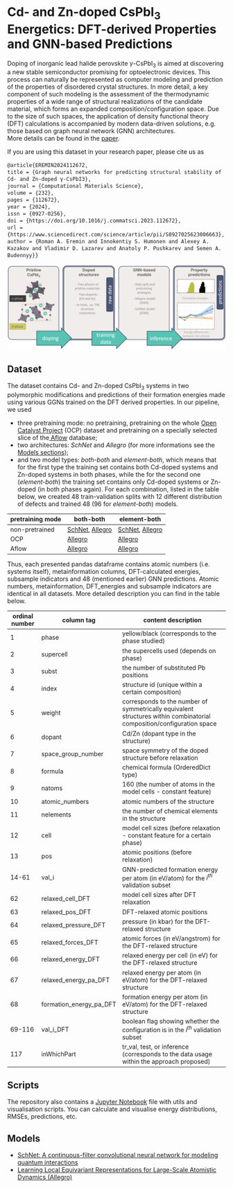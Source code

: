 # Cd- and Zn-doped CsPbI<sub>3</sub> Energetics: DFT-derived Properties and GNN-based Predictions

Doping of inorganic lead halide perovskite $\gamma$-CsPbI<sub>3</sub> is aimed at discovering a new stable semiconductor promising for optoelectronic devices. This process can naturally be represented as computer modeling and prediction of the properties of disordered crystal structures. In more detail, a key component of such modeling is the assessment of the thermodynamic properties of a wide range of structural realizations of the candidate material, which forms an expanded composition/configuration space. Due to the size of such spaces, the application of density functional theory (DFT) calculations is accompanied by modern data-driven solutions, e.g. those based on graph neural network (GNN) architectures.   
More details can be found in the [paper](https://doi.org/10.1016/j.commatsci.2023.112672).

If you are using this dataset in your research paper, please cite us as
```
@article{EREMIN2024112672,
title = {Graph neural networks for predicting structural stability of Cd- and Zn-doped γ-CsPbI3},
journal = {Computational Materials Science},
volume = {232},
pages = {112672},
year = {2024},
issn = {0927-0256},
doi = {https://doi.org/10.1016/j.commatsci.2023.112672},
url = {https://www.sciencedirect.com/science/article/pii/S0927025623006663},
author = {Roman A. Eremin and Innokentiy S. Humonen and Alexey A. Kazakov and Vladimir D. Lazarev and Anatoly P. Pushkarev and Semen A. Budennyy}}
```
![graphical abstract](figures/toc.png)

Dataset
-----
The dataset contains  Cd- and Zn-doped CsPbI<sub>3</sub> systems in two polymorphic modifications and predictions of their formation energies made using various GGNs trained on the DFT derived properties.
In our pipeline, we used 
* three pretraining mode: no pretraining, pretraining on the whole [Open Catalyst Project](https://opencatalystproject.org/index.html) (OCP) dataset and pretraining on a specially selected slice of the[ Aflow](https://www.aflowlib.org) database;
* two architectures: *SchNet* and *Allegro* (for more informations see the [Models sections](https://github.com/AIRI-Institute/doped_CsPbI3_energetics/edit/main/README.md#models));
* and two model types: *both-both* and *element-both*, which means that for the first type the training set contains both Cd-doped systems and Zn-doped systems in both phases, while the for the second one (*element-both*) the training set contains only Cd-doped systems or Zn-doped (in both phases again).
For each combination, listed in the table below, we created 48 train-validation splits with 12 different distribution of defects and trained 48 (96 for *element-both*) models.


<div align="center">
  
|   pretraining mode  | both-both       | element-both    |
|-------|-----------------|-----------------|
| non-pretrained  | [SchNet](https://github.com/AIRI-Institute/doped_CsPbI3_energetics/blob/main/data/nn%20inference/both_both_schnet_non-pr.pkl.gz), [Allegro](https://github.com/AIRI-Institute/doped_CsPbI3_energetics/blob/main/data/nn%20inference/both_both_allegro_non-pr.pkl.gz) | [SchNet](https://github.com/AIRI-Institute/doped_CsPbI3_energetics/blob/main/data/nn%20inference/element_both_schnet_non-pr.pkl.gz), [Allegro](https://github.com/AIRI-Institute/doped_CsPbI3_energetics/blob/main/data/nn%20inference/element_both_allegro_non-pr.pkl.gz) |
| OCP   | [Allegro](https://github.com/AIRI-Institute/doped_CsPbI3_energetics/blob/main/data/nn%20inference/both_both_allegro_ocpr.pkl.gz)           | [Allegro](https://github.com/AIRI-Institute/doped_CsPbI3_energetics/blob/main/data/nn%20inference/element_both_allegro_ocpr.pkl.gz)           |
| Aflow | [Allegro](https://github.com/AIRI-Institute/doped_CsPbI3_energetics/blob/main/data/nn%20inference/both_both_allegro_aflowpr.pkl.gz)           | [Allegro](https://github.com/AIRI-Institute/doped_CsPbI3_energetics/blob/main/data/nn%20inference/element_both_allegro_aflowpr.pkl.gz)           |
</div>

Thus, each presented pandas dataframe contains atomic numbers (i.e. systems itself), metainformation columns, DFT-calculated energies, subsample indicators and 48 (mentioned earlier) GNN predictions. Atomic numbers, metainformation, DFT_energies and subsample indicators are identical in all datasets. More detailed description you can find in the table below.
<div align="center">

| ordinal number | column tag | content description |
| --- | --- | --- |
|1| phase | yellow/black (corresponds to the phase studied) |
|2| supercell | the supercells used (depends on phase) |
|3| subst | the number of substituted Pb positions |
|4| index | structure id (unique within a certain composition) |
|5| weight | corresponds to the number of symmetrically equivalent structures within combinatorial composition/configuration space |
|6| dopant | Cd/Zn (dopant type in the structure) |
|7| space_group_number | space symmetry of the doped structure before relaxation |
|8| formula | chemical formula (OrderedDict type) |
|9| natoms | 160 (the number of atoms in the model cells - constant feature) |
|10| atomic_numbers | atomic numbers of the structure |
|11| nelements | the number of chemical elements in the structure |
|12| cell | model cell sizes (before relaxation - constant feature for a certain phase) |
|13| pos | atomic positions (before relaxation) |
|14-61| val_i | GNN-predicted formation energy per atom (in eV/atom) for the $i^{th}$ validation subset |
|62| relaxed_cell_DFT | model cell sizes after DFT relaxation |
|63| relaxed_pos_DFT | DFT-relaxed atomic positions |
|64| relaxed_pressure_DFT | pressure (in kbar) for the DFT-relaxed structure |
|65| relaxed_forces_DFT | atomic forces (in eV/angstrom) for the DFT-relaxed structure |
|66| relaxed_energy_DFT | relaxed energy per cell (in eV) for the DFT-relaxed structure |
|67| relaxed_energy_pa_DFT | relaxed energy per atom (in eV/atom) for the DFT-relaxed structure |
|68| formation_energy_pa_DFT | formation energy per atom (in eV/atom) for the DFT-relaxed structure |
|69-116| val_i_DFT | boolean flag showing whether the configuration is in the $i^{th}$ validation subset |
|117| inWhichPart | tr_val, test, or inference (corresponds to the data usage within the approach proposed)|
</div>

<!--
| **Sample** | **Size** |
|:----------:|:--------:|
|  train_val |    142   |
|    test    |    60    |
|  inference |   73760  |
-->

Scripts
-----
The repository also contains a [Jupyter Notebook](https://github.com/AIRI-Institute/doped_CsPbI3_energetics/blob/main/data%20processing.ipynb) file with utils and visualisation scripts. You can calculate and visualise energy distributions, RMSEs, predictions, etc.

Models
-----
* [SchNet: A continuous-filter convolutional neural network for modeling quantum interactions](https://arxiv.org/abs/1706.08566)
* [Learning Local Equivariant Representations for Large-Scale Atomistic Dynamics (Allegro)](https://arxiv.org/abs/2204.05249)
